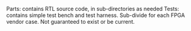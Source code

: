 
Parts: contains RTL source code, in sub-directories as needed
Tests: contains simple test bench and test harness. Sub-divide for each FPGA vendor case. Not guaranteed to exist or be current.

